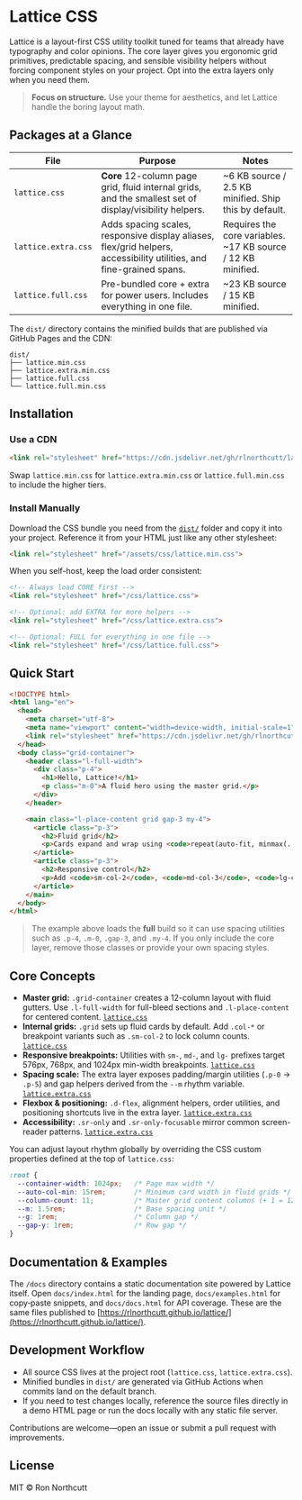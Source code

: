 # Lattice CSS

Lattice is a layout-first CSS utility toolkit tuned for teams that already have typography and color opinions. The core layer gives you ergonomic grid primitives, predictable spacing, and sensible visibility helpers without forcing component styles on your project. Opt into the extra layers only when you need them.

> **Focus on structure.** Use your theme for aesthetics, and let Lattice handle the boring layout math.

## Packages at a Glance

| File | Purpose | Notes |
| --- | --- | --- |
| `lattice.css` | **Core** 12-column page grid, fluid internal grids, and the smallest set of display/visibility helpers. | ~6 KB source / 2.5 KB minified. Ship this by default. |
| `lattice.extra.css` | Adds spacing scales, responsive display aliases, flex/grid helpers, accessibility utilities, and fine-grained spans. | Requires the core variables. ~17 KB source / 12 KB minified. |
| `lattice.full.css` | Pre-bundled core + extra for power users. Includes everything in one file. | ~23 KB source / 15 KB minified. |

The `dist/` directory contains the minified builds that are published via GitHub Pages and the CDN:

```text
dist/
├── lattice.min.css
├── lattice.extra.min.css
├── lattice.full.css
└── lattice.full.min.css
```

## Installation

### Use a CDN

```html
<link rel="stylesheet" href="https://cdn.jsdelivr.net/gh/rlnorthcutt/lattice/dist/lattice.min.css">
```

Swap `lattice.min.css` for `lattice.extra.min.css` or `lattice.full.min.css` to include the higher tiers.

### Install Manually

Download the CSS bundle you need from the [`dist/`](dist) folder and copy it into your project. Reference it from your HTML just like any other stylesheet:

```html
<link rel="stylesheet" href="/assets/css/lattice.min.css">
```

When you self-host, keep the load order consistent:

```html
<!-- Always load CORE first -->
<link rel="stylesheet" href="/css/lattice.css">

<!-- Optional: add EXTRA for more helpers -->
<link rel="stylesheet" href="/css/lattice.extra.css">

<!-- Optional: FULL for everything in one file -->
<link rel="stylesheet" href="/css/lattice.full.css">
```

## Quick Start

```html
<!DOCTYPE html>
<html lang="en">
  <head>
    <meta charset="utf-8">
    <meta name="viewport" content="width=device-width, initial-scale=1">
    <link rel="stylesheet" href="https://cdn.jsdelivr.net/gh/rlnorthcutt/lattice/dist/lattice.full.min.css">
  </head>
  <body class="grid-container">
    <header class="l-full-width">
      <div class="p-4">
        <h1>Hello, Lattice!</h1>
        <p class="m-0">A fluid hero using the master grid.</p>
      </div>
    </header>

    <main class="l-place-content grid gap-3 my-4">
      <article class="p-3">
        <h2>Fluid grid</h2>
        <p>Cards expand and wrap using <code>repeat(auto-fit, minmax(...))</code>.</p>
      </article>
      <article class="p-3">
        <h2>Responsive control</h2>
        <p>Add <code>sm-col-2</code>, <code>md-col-3</code>, <code>lg-col-4</code> to force column counts at breakpoints.</p>
      </article>
    </main>
  </body>
</html>
```

> The example above loads the **full** build so it can use spacing utilities such as `.p-4`, `.m-0`, `.gap-3`, and `.my-4`. If you only include the core layer, remove those classes or provide your own spacing styles.

## Core Concepts

- **Master grid:** `.grid-container` creates a 12-column layout with fluid gutters. Use `.l-full-width` for full-bleed sections and `.l-place-content` for centered content. [`lattice.css`](lattice.css)
- **Internal grids:** `.grid` sets up fluid cards by default. Add `.col-*` or breakpoint variants such as `.sm-col-2` to lock column counts. [`lattice.css`](lattice.css)
- **Responsive breakpoints:** Utilities with `sm-`, `md-`, and `lg-` prefixes target 576px, 768px, and 1024px min-width breakpoints. [`lattice.css`](lattice.css)
- **Spacing scale:** The extra layer exposes padding/margin utilities (`.p-0` → `.p-5`) and gap helpers derived from the `--m` rhythm variable. [`lattice.extra.css`](lattice.extra.css)
- **Flexbox & positioning:** `.d-flex`, alignment helpers, order utilities, and positioning shortcuts live in the extra layer. [`lattice.extra.css`](lattice.extra.css)
- **Accessibility:** `.sr-only` and `.sr-only-focusable` mirror common screen-reader patterns. [`lattice.extra.css`](lattice.extra.css)

You can adjust layout rhythm globally by overriding the CSS custom properties defined at the top of `lattice.css`:

```css
:root {
  --container-width: 1024px;   /* Page max width */
  --auto-col-min: 15rem;       /* Minimum card width in fluid grids */
  --column-count: 11;          /* Master grid content columns (+ 1 = 12 total) */
  --m: 1.5rem;                 /* Base spacing unit */
  --g: 1rem;                   /* Column gap */
  --gap-y: 1rem;               /* Row gap */
}
```

## Documentation & Examples

The `/docs` directory contains a static documentation site powered by Lattice itself. Open `docs/index.html` for the landing page, `docs/examples.html` for copy‑paste snippets, and `docs/docs.html` for API coverage. These are the same files published to [https://rlnorthcutt.github.io/lattice/](https://rlnorthcutt.github.io/lattice/).

## Development Workflow

- All source CSS lives at the project root (`lattice.css`, `lattice.extra.css`).
- Minified bundles in `dist/` are generated via GitHub Actions when commits land on the default branch.
- If you need to test changes locally, reference the source files directly in a demo HTML page or run the docs locally with any static file server.

Contributions are welcome—open an issue or submit a pull request with improvements.

## License

MIT © Ron Northcutt
